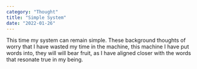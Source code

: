 ```yaml
---
category: "Thought" 
title: "Simple System"
date: "2022-01-26"
---
```


This time my system can remain simple. 
These background thoughts of worry that I have wasted my time in the machine, 
this machine I have put words into, 
they will will bear fruit, 
as I have aligned closer with the words that resonate true in my being. 